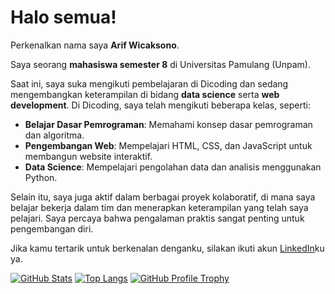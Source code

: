 # Halo semua!

Perkenalkan nama saya **Arif Wicaksono**.

Saya seorang **mahasiswa semester 8** di Universitas Pamulang (Unpam).

Saat ini, saya suka mengikuti pembelajaran di Dicoding dan sedang mengembangkan keterampilan di bidang **data science** serta **web development**. Di Dicoding, saya telah mengikuti beberapa kelas, seperti:

- **Belajar Dasar Pemrograman**: Memahami konsep dasar pemrograman dan algoritma.
- **Pengembangan Web**: Mempelajari HTML, CSS, dan JavaScript untuk membangun website interaktif.
- **Data Science**: Mempelajari pengolahan data dan analisis menggunakan Python.

Selain itu, saya juga aktif dalam berbagai proyek kolaboratif, di mana saya belajar bekerja dalam tim dan menerapkan keterampilan yang telah saya pelajari. Saya percaya bahwa pengalaman praktis sangat penting untuk pengembangan diri.

Jika kamu tertarik untuk berkenalan denganku, silakan ikuti akun [LinkedIn](https://www.linkedin.com/in/arifwcksn26)ku ya.

[![GitHub Stats](https://github-readme-stats.vercel.app/api?username=arifwcksn26&show_icons=true&theme=dark)](https://github.com/arifwcksn26/github-readme-stats)
[![Top Langs](https://github-readme-stats.vercel.app/api/top-langs/?username=arifwcksn26&layout=compact&theme=dark)](https://github.com/arifwcksn26/github-readme-stats)
[![GitHub Profile Trophy](https://github-profile-trophy.vercel.app/?username=arifwcksn26&theme=dark)](https://github.com/arifwcksn26/github-profile-trophy)
